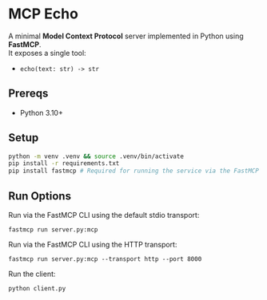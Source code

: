 # MCP Echo

A minimal **Model Context Protocol** server implemented in Python using **FastMCP**.  
It exposes a single tool:

- `echo(text: str) -> str`

## Prereqs

- Python 3.10+


## Setup

```bash
python -m venv .venv && source .venv/bin/activate
pip install -r requirements.txt
pip install fastmcp # Required for running the service via the FastMCP CLI
```

## Run Options

Run via the FastMCP CLI using the default stdio transport:

```
fastmcp run server.py:mcp
```

Run via the FastMCP CLI using the HTTP transport:

```
fastmcp run server.py:mcp --transport http --port 8000
```

Run the client:

```
python client.py
```

